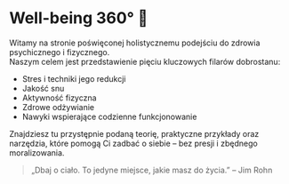 # Well-being 360° 🌿

Witamy na stronie poświęconej holistycznemu podejściu do zdrowia psychicznego i fizycznego.  
Naszym celem jest przedstawienie pięciu kluczowych filarów dobrostanu:

- Stres i techniki jego redukcji
- Jakość snu
- Aktywność fizyczna
- Zdrowe odżywianie
- Nawyki wspierające codzienne funkcjonowanie

Znajdziesz tu przystępnie podaną teorię, praktyczne przykłady oraz narzędzia, które pomogą Ci zadbać o siebie – bez presji i zbędnego moralizowania.

> „Dbaj o ciało. To jedyne miejsce, jakie masz do życia.” – Jim Rohn
